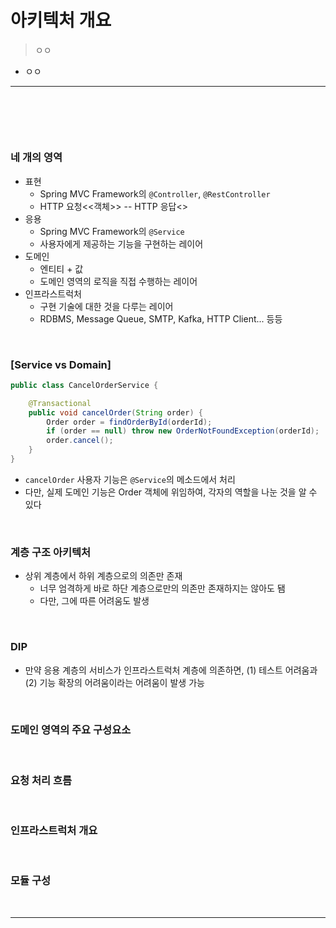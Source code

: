 # 아키텍처 개요
> ㅇㅇ
* ㅇㅇ

<hr>
<br>

## 
#### 

<br>

### 네 개의 영역
* 표현
  * Spring MVC Framework의 `@Controller`, `@RestController`
  * HTTP 요청<<객체>> -- HTTP 응답<<JSON>>
* 응용
  * Spring MVC Framework의 `@Service`
  * 사용자에게 제공하는 기능을 구현하는 레이어  
* 도메인
  * 엔티티 + 값
  * 도메인 영역의 로직을 직접 수행하는 레이어
* 인프라스트럭처
  * 구현 기술에 대한 것을 다루는 레이어
  * RDBMS, Message Queue, SMTP, Kafka, HTTP Client... 등등 

<br>
  
### [Service vs Domain]
```java
public class CancelOrderService {

    @Transactional
    public void cancelOrder(String order) {
        Order order = findOrderById(orderId);
        if (order == null) throw new OrderNotFoundException(orderId);
        order.cancel();
    }
}
```
* `cancelOrder` 사용자 기능은 `@Service`의 메소드에서 처리
* 다만, 실제 도메인 기능은 Order 객체에 위임하여, 각자의 역할을 나눈 것을 알 수 있다

<br>

### 계층 구조 아키텍처
* 상위 계층에서 하위 계층으로의 의존만 존재
  * 너무 엄격하게 바로 하단 계층으로만의 의존만 존재하지는 않아도 됌
  * 다만, 그에 따른 어려움도 발생

<br>

### DIP
* 만약 응용 계층의 서비스가 인프라스트럭처 계층에 의존하면, (1) 테스트 어려움과 (2) 기능 확장의 어려움이라는 어려움이 발생 가능

<br>

### 도메인 영역의 주요 구성요소

<br>

### 요청 처리 흐름 

<br>

### 인프라스트럭처 개요

<br>

### 모듈 구성

<br>
<hr>
<br>
